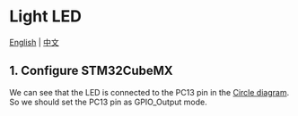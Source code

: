 # Light LED

[English](README.md) | [中文](README_zh.md)

## 1. Configure STM32CubeMX

We can see that the LED is connected to the PC13 pin in the [Circle diagram](../2.New_Empty_Project/attachments/STM32F103C8T6%E6%A0%B8%E5%BF%83%E6%9D%BF%E5%8E%9F%E7%90%86%E5%9B%BE.pdf). So we should set the PC13 pin as GPIO_Output mode.

